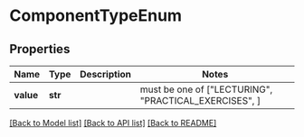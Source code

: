 # ComponentTypeEnum


## Properties
Name | Type | Description | Notes
------------ | ------------- | ------------- | -------------
**value** | **str** |  |  must be one of ["LECTURING", "PRACTICAL_EXERCISES", ]

[[Back to Model list]](../README.md#documentation-for-models) [[Back to API list]](../README.md#documentation-for-api-endpoints) [[Back to README]](../README.md)


